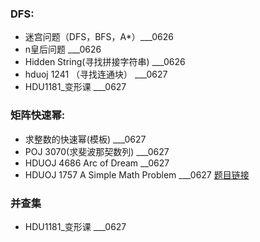 ### DFS:
* 迷宫问题（DFS，BFS，A*）___0626
* n皇后问题   ___0626
* Hidden String(寻找拼接字符串)  ___0626
* hduoj 1241 （寻找连通块）  ___0627
* HDU1181_变形课  ___0627

### 矩阵快速幂:
* 求整数的快速幂(模板)  ___0627
* POJ 3070(求斐波那契数列)  ___0627
* HDUOJ 4686 Arc of Dream  __0627
* HDUOJ 1757 A Simple Math Problem   ___0627
[题目链接](https://www.cnblogs.com/gongxijun/tag/%E5%BF%AB%E9%80%9F%E5%B9%82/)

### 并查集
* HDU1181_变形课  ___0627













